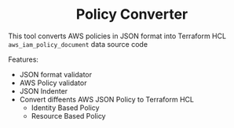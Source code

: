 <h1 align="center">Policy Converter</h1>

This tool converts AWS policies in JSON format into Terraform HCL `aws_iam_policy_document` data source code

Features:
- JSON format validator
- AWS Policy validator
- JSON Indenter
- Convert diffeents AWS JSON Policy to Terraform HCL
    - Identity Based Policy
    - Resource Based Policy